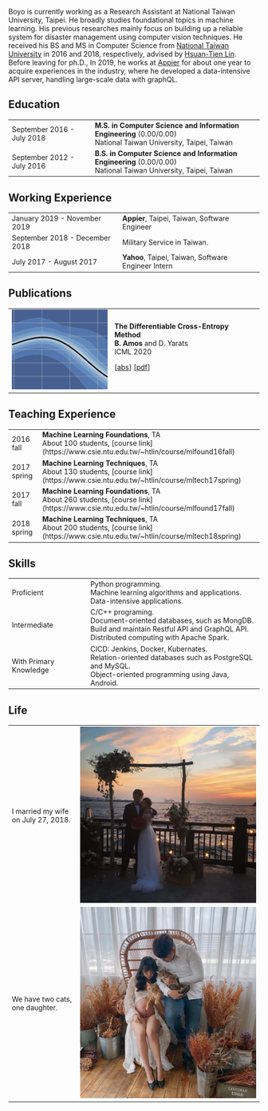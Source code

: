 Boyo is currently working as a Research Assistant at National Taiwan University, Taipei. He broadly studies foundational topics in machine learning. His previous researches mainly focus on building up a reliable system for disaster management using computer vision techniques. He received his BS and MS in Computer Science from [National Taiwan University](https://www.csie.ntu.edu.tw/main.php) in 2016 and 2018, respectively, advised by [Hsuan-Tien Lin](https://www.csie.ntu.edu.tw/~htlin/). Before leaving for ph.D., In 2019, he works at [Appier](https://www.appier.com/) for about one year to acquire experiences in the industry, where he developed a data-intensive API server, handling large-scale data with graphQL.


## <i class="fa fa-chevron-right"></i> Education

<table class="table table-hover">
  <tr>
    <td class="col-md-3">September 2016 - July 2018</td>
    <td>
        <strong>M.S. in Computer Science and Information Engineering</strong>
          (0.00/0.00)
        <br>
      National Taiwan University, Taipei, Taiwan
    </td>
  </tr>
  <tr>
    <td class="col-md-3">September 2012 - July 2016</td>
    <td>
        <strong>B.S. in Computer Science and Information Engineering</strong>
          (0.00/0.00)
        <br>
      National Taiwan University, Taipei, Taiwan
    </td>
  </tr>
</table>


## <i class="fa fa-chevron-right"></i> Working Experience
<table class="table table-hover">
  <tr>
    <td class='col-md-5'>January 2019 - November 2019</td>
    <td>
      <strong>Appier</strong>, Taipei, Taiwan, Software Engineer
    </td>
  </tr>
  <tr>
    <td class='col-md-5'>September 2018 - December 2018</td>
    <td>Military Service in Taiwan.</td>
  </tr>
  <tr>
    <td class='col-md-5'>July 2017 - August 2017</td>
    <td><strong>Yahoo</strong>, Taipei, Taiwan, Software Engineer Intern</td>
  </tr>
</table>


## <i class="fa fa-chevron-right"></i> Publications

<table class="table table-hover">
  <tr>
  <td class="col-md-3"><a href='https://arxiv.org/abs/1909.12830' target='_blank'><img src="images/publications/amos2020differentiable.png"/></a> </td>
  <td>
      <strong>The Differentiable Cross-Entropy Method</strong><br>
      <strong>B. Amos</strong> and D. Yarats<br>
      ICML 2020<br>
      
  [<a href='javascript:;'
      onclick='$("#abs_amos2020differentiable").toggle()'>abs</a>] [<a href='https://arxiv.org/abs/1909.12830' target='_blank'>pdf</a>] <br>
      
  <div id="abs_amos2020differentiable" style="text-align: justify; display: none" markdown="1">
  We study the Cross-Entropy Method (CEM) for the non-convex
  optimization of a continuous and parameterized
  objective function and introduce a differentiable
  variant (DCEM) that enables us to differentiate the
  output of CEM with respect to the objective
  function's parameters. In the machine learning
  setting this brings CEM inside of the end-to-end
  learning pipeline where this has otherwise been
  impossible. We show applications in a synthetic
  energy-based structured prediction task and in
  non-convex continuous control. In the control
  setting we show on the simulated cheetah and walker
  tasks that we can embed their optimal action
  sequences with DCEM and then use policy optimization
  to fine-tune components of the controller as a step
  towards combining model-based and model-free RL.
  </div>

  </td>
  </tr>
</table>


## <i class="fa fa-chevron-right"></i> Teaching Experience

<table class="table table-hover">
  <tr>
    <td class='col-md-2'>2016 fall</td>
    <td>
      <strong>Machine Learning Foundations</strong>, TA<br>
      About 100 students, [course link](https://www.csie.ntu.edu.tw/~htlin/course/mlfound16fall)
    </td>
  </tr>
  <tr>
    <td class='col-md-2'>2017 spring</td>
    <td>
      <strong>Machine Learning Techniques</strong>, TA<br>
      About 130 students, [course link](https://www.csie.ntu.edu.tw/~htlin/course/mltech17spring)
    </td>
  </tr>
  <tr>
    <td class='col-md-2'>2017 fall</td>
    <td>
      <strong>Machine Learning Foundations</strong>, TA<br>
      About 260 students, [course link](https://www.csie.ntu.edu.tw/~htlin/course/mlfound17fall)
    </td>
  </tr>
  <tr>
    <td class='col-md-2'>2018 spring</td>
    <td>
      <strong>Machine Learning Techniques</strong>, TA<br>
      About 200 students, [course link](https://www.csie.ntu.edu.tw/~htlin/course/mltech18spring)
    </td>
  </tr>
</table>


## <i class="fa fa-chevron-right"></i> Skills

<table class="table table-hover">
  <tr>
    <td class='col-md-2'>Proficient</td>
    <td>
      Python programming.<br>
      Machine learning algorithms and applications.<br>
      Data-intensive applications.
    </td>
  </tr>
  <tr>
    <td class='col-md-2'>Intermediate</td>
    <td>
      C/C++ programing.<br>
      Document-oriented databases, such as MongDB.<br>
      Build and maintain Restful API and GraphQL API.<br>
      Distributed computing with Apache Spark.
    </td>
  </tr>
  <tr>
    <td class='col-md-2'>With Primary Knowledge</td>
    <td>
      CICD: Jenkins, Docker, Kubernates.<br>
      Relation-oriented databases such as PostgreSQL and MySQL.<br>
      Object-oriented programming using Java, Android.
    </td>
  </tr>
</table>


## <i class="fa fa-chevron-right"></i> Life

<table class="table table-hover">
  <tr>
    <td class='col-md-5'>I married my wife on July 27, 2018.</td>
    <td class='col-md-3'>
      <a href="/images/marriage.png">
        <img src="images/marriage.png"/>
      </a>
    </td>
  </tr>
  <tr>
    <td class='col-md-5'>We have two cats, one daughter.</td>
    <td class='col-md-3'>
      <a href="/images/family.png">
        <img src="images/family.png"/>
      </a>
    </td>
  </tr>
</table>
